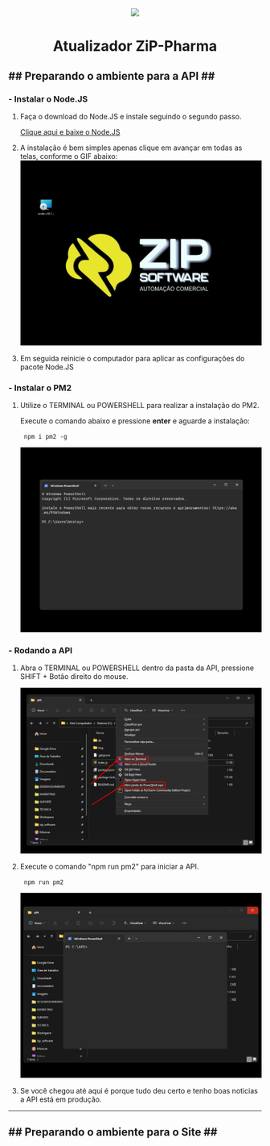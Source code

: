 <div align="center">
        <img width="220" tilte="Logo ZiP" src="https://github.com/zip-software2020/Tutoriais/blob/main/AtualizadorPharma/img/Sem%20Título-1.png"/>
        <h1><strong>Atualizador ZiP-Pharma</strong></h1>
</div>

<h2><strong>## Preparando o ambiente para a API ##</strong></h2>
<h3><strong>- Instalar o Node.JS</strong></h3>

1. Faça o download do Node.JS e instale seguindo o segundo passo.<br>

      [Clique aqui e baixe o Node.JS](https://nodejs.org/dist/v18.15.0/node-v18.15.0-x64.msi)

2. A instalação é bem simples apenas clique em avançar em todas as telas, conforme o GIF abaixo:
   <img width="550" title="Instalando o Node" src="https://github.com/zip-software2020/Tutoriais/blob/main/AtualizadorPharma/img/install_node.gif"/>

        
3. Em seguida reinicie o computador para aplicar as configurações do pacote Node.JS


<h3><strong>- Instalar o PM2</strong></h3>

1. Utilize o TERMINAL ou POWERSHELL para realizar a instalação do PM2.

   Execute o comando abaixo e pressione <strong>enter</strong> e aguarde a instalação: 

        npm i pm2 -g
        
        
   <img width="550" title="Instalando o PM2" src="https://github.com/zip-software2020/Tutoriais/blob/main/AtualizadorPharma/img/install_pm2_windows.gif"/>
        

<h3><strong>- Rodando a API</strong></h3>

1. Abra o TERMINAL ou POWERSHELL dentro da pasta da API, pressione SHIFT + Botão direito do mouse.

   <img width="550" title="Abrindo a pasta no terminal" src="https://github.com/zip-software2020/Tutoriais/blob/main/AtualizadorPharma/img/abrindo_pasta.png"/>
   
2. Execute o comando "npm run pm2" para iniciar a API.

        npm run pm2
        
   <img width="550" title="Iniciando a API" src="https://github.com/zip-software2020/Tutoriais/blob/main/AtualizadorPharma/img/start_aplication.gif"/>
   
3. Se você chegou até aqui é porque tudo deu certo e tenho boas noticias a API está em produção.


<hr>
<h2><strong>## Preparando o ambiente para o Site ##</strong></h2>

